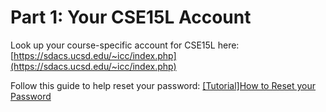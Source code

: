 # Part 1: Your CSE15L Account 
Look up your course-specific account for CSE15L here:
[https://sdacs.ucsd.edu/~icc/index.php](https://sdacs.ucsd.edu/~icc/index.php)

Follow this guide to help reset your password: [[Tutorial]How to Reset your Password](https://docs.google.com/document/d/1hs7CyQeh-MdUfM9uv99i8tqfneos6Y8bDU0uhn1wqho/edit)
